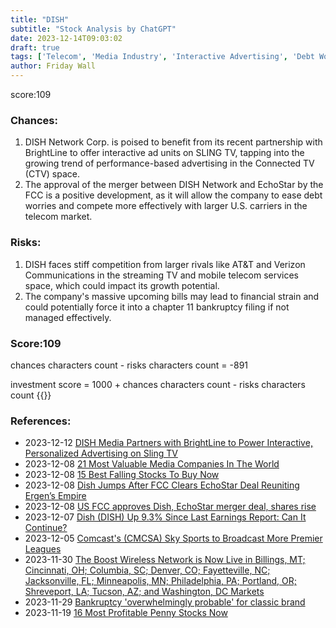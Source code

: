 ```yaml
---
title: "DISH"
subtitle: "Stock Analysis by ChatGPT"
date: 2023-12-14T09:03:02
draft: true
tags: ['Telecom', 'Media Industry', 'Interactive Advertising', 'Debt Worries', 'Competition']
author: Friday Wall
---
```


score:109
### Chances:
1. DISH Network Corp. is poised to benefit from its recent partnership with BrightLine to offer interactive ad units on SLING TV, tapping into the growing trend of performance-based advertising in the Connected TV (CTV) space.
2. The approval of the merger between DISH Network and EchoStar by the FCC is a positive development, as it will allow the company to ease debt worries and compete more effectively with larger U.S. carriers in the telecom market.
### Risks:
1. DISH faces stiff competition from larger rivals like AT&T and Verizon Communications in the streaming TV and mobile telecom services space, which could impact its growth potential.
2. The company's massive upcoming bills may lead to financial strain and could potentially force it into a chapter 11 bankruptcy filing if not managed effectively.
### Score:109
chances characters count - risks characters count = -891

investment score = 1000 + chances characters count - risks characters count
{{<tradingview symbol="Nasdaq:DISH">}}
### References:
- 2023-12-12 [DISH Media Partners with BrightLine to Power Interactive, Personalized Advertising on Sling TV](https://finance.yahoo.com/news/dish-media-partners-brightline-power-130000166.html)
- 2023-12-08 [21 Most Valuable Media Companies In The World](https://finance.yahoo.com/news/20-most-valuable-media-companies-161930500.html)
- 2023-12-08 [15 Best Falling Stocks To Buy Now](https://finance.yahoo.com/news/15-best-falling-stocks-buy-090920812.html)
- 2023-12-08 [Dish Jumps After FCC Clears EchoStar Deal Reuniting Ergen’s Empire](https://finance.yahoo.com/news/dish-jumps-fcc-clears-echostar-171243097.html)
- 2023-12-08 [US FCC approves Dish, EchoStar merger deal, shares rise](https://ca.finance.yahoo.com/news/us-fcc-approves-dish-echostar-183851087.html)
- 2023-12-07 [Dish (DISH) Up 9.3% Since Last Earnings Report: Can It Continue?](https://finance.yahoo.com/news/dish-dish-9-3-since-163038514.html)
- 2023-12-05 [Comcast's (CMCSA) Sky Sports to Broadcast More Premier Leagues](https://finance.yahoo.com/news/comcasts-cmcsa-sky-sports-broadcast-135700196.html)
- 2023-11-30 [The Boost Wireless Network is Now Live in Billings, MT; Cincinnati, OH; Columbia, SC; Denver, CO; Fayetteville, NC; Jacksonville, FL; Minneapolis, MN; Philadelphia, PA; Portland, OR; Shreveport, LA; Tucson, AZ; and Washington, DC Markets](https://finance.yahoo.com/news/boost-wireless-network-now-live-130000928.html)
- 2023-11-29 [Bankruptcy 'overwhelmingly probable' for classic brand](https://finance.yahoo.com/m/5fa27a70-806b-3ef6-b330-82a4ed921a3d/bankruptcy-%27overwhelmingly.html)
- 2023-11-19 [16 Most Profitable Penny Stocks Now](https://finance.yahoo.com/news/16-most-profitable-penny-stocks-120410274.html)


                